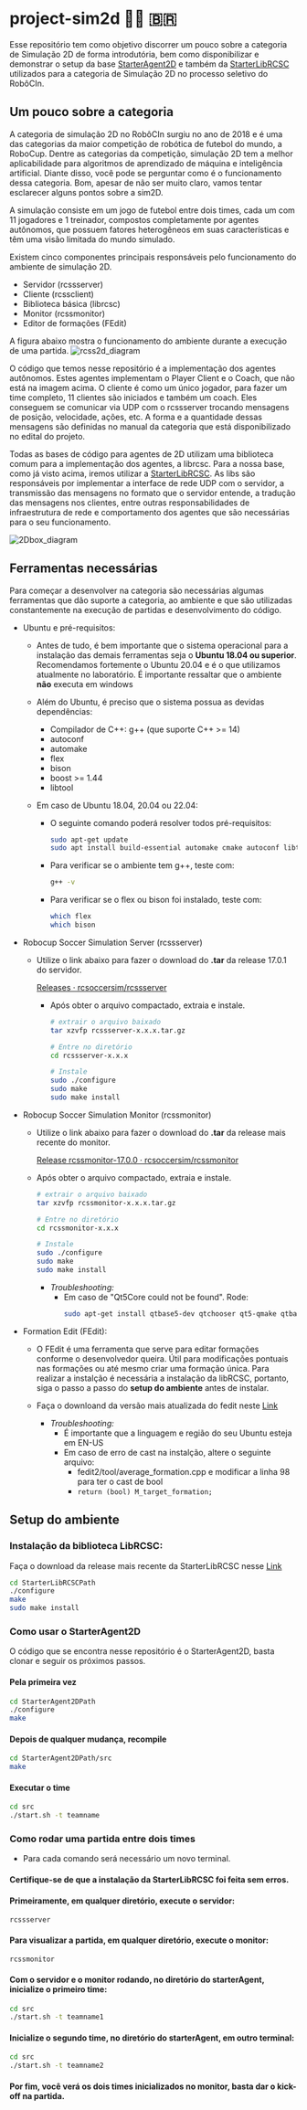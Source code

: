 # project-sim2d 🤖🔵 🇧🇷

Esse repositório tem como objetivo discorrer um pouco sobre a categoria de Simulação 2D de forma introdutória, bem como disponibilizar e demonstrar o setup da base [StarterAgent2D](https://github.com/naderzare/StarterAgent2D/) e também da [StarterLibRCSC](https://github.com/naderzare/StarterLibRCSC) utilizados para a categoria de Simulação 2D no processo seletivo do RobôCIn.

## Um pouco sobre a categoria
A categoria de simulação 2D no RobôCIn surgiu no ano de 2018 e é uma das categorias da maior competição de robótica de futebol do mundo, a RoboCup. Dentre as categorias da competição, simulação 2D tem a melhor aplicabilidade para algoritmos de aprendizado de máquina e inteligência artificial. Diante disso, você pode se perguntar como é o funcionamento dessa categoria. Bom, apesar de não ser muito claro, vamos tentar esclarecer alguns pontos sobre a sim2D.

A simulação consiste em um jogo de futebol entre dois times, cada um com 11 jogadores e 1 treinador, compostos completamente por agentes autônomos, que possuem fatores heterogêneos em suas características e têm uma visão limitada do mundo simulado.

Existem cinco componentes principais responsáveis pelo funcionamento do ambiente de simulação 2D.
- Servidor (rcssserver)
- Cliente (rcssclient)
- Biblioteca básica (librcsc)
- Monitor (rcssmonitor)
- Editor de formações (FEdit)

A figura abaixo mostra o funcionamento do ambiente durante a execução de uma partida.
![rcss2d_diagram](https://user-images.githubusercontent.com/53492989/229315795-ce733e0c-f12c-4cc0-acb8-364aeb2e7d12.png)

O código que temos nesse repositório é a implementação dos agentes autônomos. Estes agentes implementam o Player Client e o Coach, que não está na imagem acima. O cliente é como um único jogador, para fazer um time completo, 11 clientes são iniciados e também um coach. Eles conseguem se comunicar via UDP com o rcssserver trocando mensagens de posição, velocidade, ações, etc. A forma e a quantidade dessas mensagens são definidas no manual da categoria que está disponibilizado no edital do projeto.

Todas as bases de código para agentes de 2D utilizam uma biblioteca comum para a implementação dos agentes, a librcsc. Para a nossa base, como já visto acima, iremos utilizar a [StarterLibRCSC](https://github.com/naderzare/StarterLibRCSC). As libs são responsáveis por implementar a interface de rede UDP com o servidor, a transmissão das mensagens no formato que o servidor entende, a tradução das mensagens nos clientes, entre outras responsabilidades de infraestrutura de rede e comportamento dos agentes que são necessárias para o seu funcionamento.

![2Dbox_diagram](https://user-images.githubusercontent.com/53492989/229316010-cb6164b1-2cdd-46d2-a398-148d941f1d66.png)


## Ferramentas necessárias
Para começar a desenvolver na categoria são necessárias algumas ferramentas que dão suporte a categoria, ao ambiente e que são utilizadas constantemente na execução de partidas e desenvolvimento do código.

- Ubuntu e pré-requisitos:
  - Antes de tudo, é bem importante que o sistema operacional para a instalação das demais ferramentas seja o **Ubuntu 18.04 ou superior**. Recomendamos fortemente o Ubuntu 20.04 e é o que utilizamos atualmente no laboratório. É importante ressaltar que o ambiente **não** executa em windows
  - Além do Ubuntu, é preciso que o sistema possua as devidas dependências:
    - Compilador de C++:  g++ (que suporte C++ >=  14)
    - autoconf
    - automake
    - flex
    - bison
    - boost >= 1.44
    - libtool
    
  - Em caso de Ubuntu 18.04, 20.04 ou 22.04:
    - O seguinte comando poderá resolver todos pré-requisitos:
      ```bash
      sudo apt-get update
      sudo apt install build-essential automake cmake autoconf libtool flex bison libboost-all-dev
      ```
    
    - Para verificar se o ambiente tem g++, teste com:
      ```bash
      g++ -v
      ```
      
    - Para verificar se o flex ou bison foi instalado, teste com:
      ```bash
      which flex
      which bison
      ```
      
- Robocup Soccer Simulation Server (rcssserver)
  - Utilize o link abaixo para fazer o download do **.tar** da release 17.0.1 do servidor.
  
    [Releases · rcsoccersim/rcssserver](https://github.com/rcsoccersim/rcssserver/releases)

    - Após obter o arquivo compactado, extraia e instale.
      ```bash
      # extrair o arquivo baixado
      tar xzvfp rcssserver-x.x.x.tar.gz

      # Entre no diretório
      cd rcssserver-x.x.x

      # Instale
      sudo ./configure
      sudo make
      sudo make install
      ```

- Robocup Soccer Simulation Monitor (rcssmonitor)
  - Utilize o link abaixo para fazer o download do **.tar** da release mais recente do monitor.
    
    [Release rcssmonitor-17.0.0 · rcsoccersim/rcssmonitor](https://github.com/rcsoccersim/rcssmonitor/releases/tag/rcssmonitor-17.0.0)

  - Após obter o arquivo compactado, extraia e instale.
    ```bash
    # extrair o arquivo baixado
    tar xzvfp rcssmonitor-x.x.x.tar.gz

    # Entre no diretório
    cd rcssmonitor-x.x.x

    # Instale
    sudo ./configure
    sudo make
    sudo make install
    ```

    - *Troubleshooting:* 
      - Em caso de "Qt5Core could not be found". Rode:
        ```bash
        sudo apt-get install qtbase5-dev qtchooser qt5-qmake qtbase5-dev-tools
        ```

- Formation Edit (FEdit):
  - O FEdit é uma ferramenta que serve para editar formações conforme o desenvolvedor queira. Útil para modificações pontuais nas formações ou até mesmo criar uma formação única. Para realizar a instalção é necessária a instalação da libRCSC, portanto, siga o passo a passo do **setup do ambiente** antes de instalar.

  - Faça o downloand da versão mais atualizada do fedit neste [Link](https://github.com/helios-base/fedit2)
    - *Troubleshooting:* 
      - É importante que a linguagem e região do seu Ubuntu esteja em EN-US
      - Em caso de erro de cast na instalção, altere o seguinte arquivo:
        - fedit2/tool/average_formation.cpp e modificar a linha 98 para ter o cast de bool 
        - ``` return (bool) M_target_formation; ```

## Setup do ambiente
### Instalação da biblioteca LibRCSC:
Faça o download da release mais recente da StarterLibRCSC nesse [Link](https://github.com/naderzare/StarterLibRCSC/releases)
  ```bash
  cd StarterLibRCSCPath
  ./configure
  make  
  sudo make install
  ```  

### Como usar o StarterAgent2D
O código que se encontra nesse repositório é o StarterAgent2D, basta clonar e seguir os próximos passos.

#### Pela primeira vez
  ```bash
  cd StarterAgent2DPath
  ./configure
  make  
  ```
  
#### Depois de qualquer mudança, recompile
  ```bash
  cd StarterAgent2DPath/src
  make
  ```
  
#### Executar o time
  ```bash
  cd src
  ./start.sh -t teamname
  ```

### Como rodar uma partida entre dois times
- Para cada comando será necessário um novo terminal.
#### Certifique-se de que a instalação da StarterLibRCSC foi feita sem erros.
#### Primeiramente, em qualquer diretório, execute o servidor:
  ``` rcssserver ```

#### Para visualizar a partida, em qualquer diretório, execute o monitor:
  ``` rcssmonitor ```

#### Com o servidor e o monitor rodando, no diretório do starterAgent, inicialize o primeiro time:
  ```bash
  cd src
  ./start.sh -t teamname1
  ```
  
#### Inicialize o segundo time, no diretório do starterAgent, em outro terminal:
  ```bash
  cd src
  ./start.sh -t teamname2
  ```
  
#### Por fim, você verá os dois times inicializados no monitor, basta dar o kick-off na partida.  
